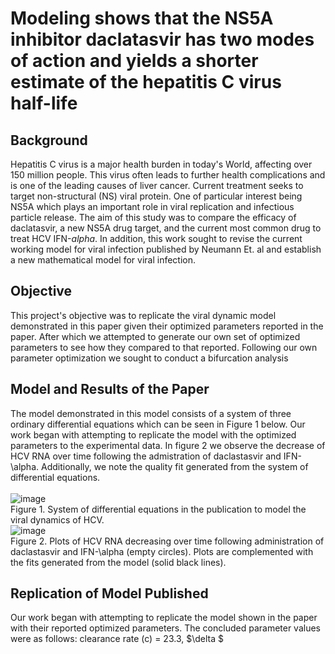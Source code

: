 # Modeling shows that the NS5A inhibitor daclatasvir has two modes of action and yields a shorter estimate of the hepatitis C virus half-life

## Background 
Hepatitis C virus is a major health burden in today's World, affecting over 150 million people. This virus often leads to further health complications and is one of the leading causes of liver cancer. Current treatment seeks to target non-structural (NS) viral protein. One of particular interest being NS5A which plays an important role in viral replication and infectious particle release. The aim of this study was to compare the efficacy of daclatasvir, a new NS5A drug target, and the current most common drug to treat HCV IFN-$alpha$. In addition, this work sought to revise the current working model for viral infection published by Neumann Et. al and establish a new mathematical model for viral infection.   

## Objective 
This project's objective was to replicate the viral dynamic model demonstrated in this paper given their optimized parameters reported in the paper. After which we attempted to generate our own set of optimized parameters to see how they compared to that reported. Following our own parameter optimization we sought to conduct a bifurcation analysis 
## Model and Results of the Paper 
The model demonstrated in this model consists of a system of three ordinary differential equations which can be seen in Figure 1 below. Our work began with attempting to replicate the model with the optimized parameters to the experimental data. In figure 2 we observe the decrease of HCV RNA over time following the admistration of daclastasvir and IFN-\alpha. Additionally, we note the quality fit generated from the system of differential equations.  
\
![image](https://github.com/cag325/Project-2/assets/144633699/14287549-125c-4d9f-8342-52bec6f66e21)
\
Figure 1. System of differential equations in the publication to model the viral dynamics of HCV.
\
![image](https://github.com/cag325/Project-2/assets/144633699/7a23e423-3763-4382-bcee-9c4c69f175fe)
\
Figure 2. Plots of HCV RNA decreasing over time following administration of daclastasvir and IFN-\alpha (empty circles). Plots are complemented with the fits generated from the model (solid black lines).

## Replication of Model Published 
Our work began with attempting to replicate the model shown in the paper with their reported optimized parameters. The concluded parameter values were as follows: clearance rate (c) = 23.3, $\delta $


